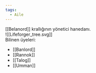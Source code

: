 ```yaml
---
tags:
  - Aile
---  
```

  
[[Belanord]] krallığının yönetici hanedanı.  
![[Lifeforger_tree.svg]]  
Bilinen üyeleri:  

- [[Banlord]]  
- [[Rannok]]  
- [[Talog]]  
- [[Umman]]